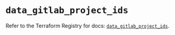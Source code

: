 # `data_gitlab_project_ids`

Refer to the Terraform Registry for docs: [`data_gitlab_project_ids`](https://registry.terraform.io/providers/gitlabhq/gitlab/17.7.1/docs/data-sources/project_ids).

